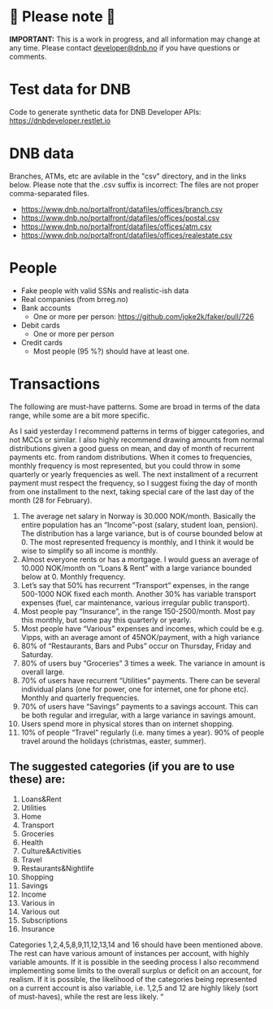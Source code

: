 # 🥁 Please note 🥁

**IMPORTANT:** This is a work in progress, and all information may change at any time. Please contact developer@dnb.no if you have questions or comments. 

# Test data for DNB

Code to generate synthetic data for DNB Developer APIs: https://dnbdeveloper.restlet.io

# DNB data

Branches, ATMs, etc are avilable in the "csv" directory, and in the links below. Please note that the .csv suffix is incorrect: The files are not proper comma-separated files.

* https://www.dnb.no/portalfront/datafiles/offices/branch.csv
* https://www.dnb.no/portalfront/datafiles/offices/postal.csv
* https://www.dnb.no/portalfront/datafiles/offices/atm.csv
* https://www.dnb.no/portalfront/datafiles/offices/realestate.csv

# People

- Fake people with valid SSNs and realistic-ish data
- Real companies (from brreg.no)
- Bank accounts
    - One or more per person: https://github.com/joke2k/faker/pull/726
- Debit cards
    - One or more per person
- Credit cards
    - Most people (95 %?) should have at least one.

# Transactions

The following are must-have patterns. Some are broad in terms of the data range, while some are a bit more specific.

As I said yesterday I recommend patterns in terms of bigger categories, and not MCCs or similar. I also highly recommend drawing amounts from normal distributions given a good guess on mean, and day of month of recurrent payments etc. from random distributions. When it comes to frequencies, monthly frequency is most represented, but you could throw in some quarterly or yearly frequencies as well. The next installment of a recurrent payment must respect the frequency, so I suggest fixing the day of month from one installment to the next, taking special care of the last day of the month (28 for February).

 
1. The average net salary in Norway is 30.000 NOK/month. Basically the entire population has an “Income”-post (salary, student loan, pension). The distribution has a large variance, but is of course bounded below at 0. The most represented frequency is monthly, and I think it would be wise to simplify so all income is monthly.
1. Almost everyone rents or has a mortgage. I would guess an average of 10.000 NOK/month on “Loans & Rent” with a large variance bounded below at 0. Monthly frequency.
1. Let’s say that 50% has recurrent “Transport” expenses, in the range 500-1000 NOK fixed each month. Another 30% has variable transport expenses (fuel, car maintenance, various irregular public transport).
1. Most people pay “Insurance”, in the range 150-2500/month. Most pay this monthly, but some pay this quarterly or yearly.
1. Most people have “Various” expenses and incomes, which could be e.g. Vipps, with an average amont of 45NOK/payment, with a high variance
1. 80% of “Restaurants, Bars and Pubs” occur on Thursday, Friday and Saturday.
1. 80% of users buy “Groceries” 3 times a week. The variance in amount is overall large.
1. 70% of users have recurrent “Utilities” payments. There can be several individual plans (one for power, one for internet, one for phone etc). Monthly and quarterly frequencies.
1. 70% of users have “Savings” payments to a savings account. This can be both regular and irregular, with a large variance in savings amount.
1. Users spend more in physical stores than on internet shopping.
1. 10% of people “Travel” regularly (i.e. many times a year). 90% of people travel around the holidays (christmas, easter, summer).

## The suggested categories (if you are to use these) are:

1. Loans&Rent
2. Utilities
3. Home
4. Transport
5. Groceries
6. Health
7. Culture&Activities
8. Travel
9. Restaurants&Nightlife
10. Shopping
11. Savings
12. Income
13. Various in
14. Various out
15. Subscriptions
16. Insurance

Categories 1,2,4,5,8,9,11,12,13,14 and 16 should have been mentioned above. The rest can have various amount of instances per account, with highly variable amounts. If it is possible in the seeding process I also recommend implementing some limits to the overall surplus or deficit on an account, for realism. If it is possible, the likelihood of the categories being represented on a current account is also variable, i.e. 1,2,5 and 12 are highly likely (sort of must-haves), while the rest are less likely. “

 
